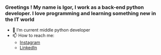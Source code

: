 ### Greetings ! My name is Igor, I work as a back-end python developer. I love programming and learning something new in the IT world

- 🌱 I’m current middle python developer 
- 📫 How to reach me: 
  - <a href='https://instagram.com/purple_evoix/'>Instagram</a>
  - <a href='https://www.linkedin.com/in/ihor-molchanov/'>LinkedIn</a>
  
<!--
**Shantagust/Shantagust** is a ✨ _special_ ✨ repository because its `README.md` (this file) appears on your GitHub profile.

Here are some ideas to get you started:

- 🔭 I’m currently working on ...
- 🌱 I’m current
- 👯 I’m looking to collaborate on ...
- 🤔 I’m looking for help with ...
- 💬 Ask me about ...
- 📫 How to reach me: ...
- 😄 Pronouns: ...
- ⚡ Fun fact: 
-->

